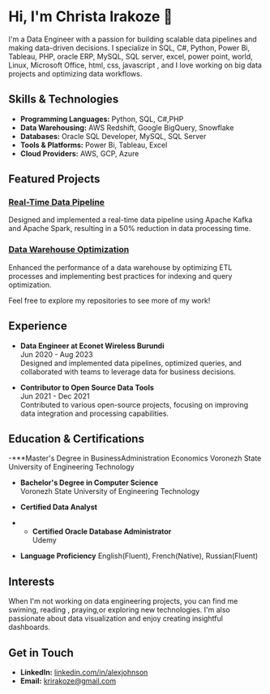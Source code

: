# Hi, I'm Christa Irakoze 👋

I'm a Data Engineer with a passion for building scalable data pipelines and making data-driven decisions. I specialize in SQL, C#, Python, Power Bi, Tableau, PHP, oracle ERP, MySQL, SQL server, excel, power point, world, Linux, Microsoft Office, html, css, javascript
, and I love working on big data projects and optimizing data workflows.

## Skills & Technologies

- **Programming Languages:** Python, SQL, C#,PHP
- **Data Warehousing:** AWS Redshift, Google BigQuery, Snowflake
- **Databases:** Oracle SQL Developer, MySQL, SQL Server
- **Tools & Platforms:** Power Bi, Tableau, Excel
- **Cloud Providers:** AWS, GCP, Azure

## Featured Projects

### [Real-Time Data Pipeline](https://github.com/alexjohnson/real-time-data-pipeline)
Designed and implemented a real-time data pipeline using Apache Kafka and Apache Spark, resulting in a 50% reduction in data processing time.

### [Data Warehouse Optimization](https://github.com/alexjohnson/data-warehouse-optimization)
Enhanced the performance of a data warehouse by optimizing ETL processes and implementing best practices for indexing and query optimization.

Feel free to explore my repositories to see more of my work!

## Experience

- **Data Engineer at Econet Wireless Burundi**  
  Jun 2020 - Aug 2023  
  Designed and implemented data pipelines, optimized queries, and collaborated with teams to leverage data for business decisions.

- **Contributor to Open Source Data Tools**  
  Jun 2021 - Dec 2021  
  Contributed to various open-source projects, focusing on improving data integration and processing capabilities.

## Education & Certifications
-***Master's Degree in BusinessAdministration Economics
 Voronezh State University of Engineering Technology


- **Bachelor's Degree in Computer Science**  
  Voronezh State University of Engineering Technology

- **Certified Data Analyst**
- - **Certified Oracle Database Administrator**  
  Udemy
- **Language Proficiency**
  English(Fluent), French(Native), Russian(Fluent)

## Interests

When I'm not working on data engineering projects, you can find me swiming, reading , praying,or exploring new technologies. I'm also passionate about data visualization and enjoy creating insightful dashboards.

## Get in Touch

- **LinkedIn:** [linkedin.com/in/alexjohnson](https://www.linkedin.com/in/christa-irakoze-729a5b197/)
- **Email:** krirakoze@gmail.com


<!---
krirakoze/krirakoze is a Data Engineer special ✨ repository because its `README.md` (this file) appears on your GitHub profile.
You can click the Preview link to take a look at your changes.
--->
